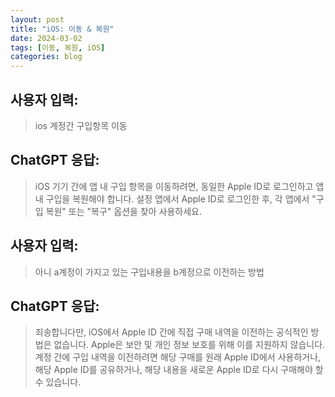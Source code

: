```yaml
---
layout: post
title: "iOS: 이동 & 복원"
date: 2024-03-02
tags: [이동, 복원, iOS]
categories: blog
---
```


## 사용자 입력:
> ios 계정간 구입항목 이동

## ChatGPT 응답:
> iOS 기기 간에 앱 내 구입 항목을 이동하려면, 동일한 Apple ID로 로그인하고 앱 내 구입을 복원해야 합니다. 설정 앱에서 Apple ID로 로그인한 후, 각 앱에서 "구입 복원" 또는 "복구" 옵션을 찾아 사용하세요.

## 사용자 입력:
> 아니 a계정이 가지고 있는 구입내용을 b계정으로 이전하는 방법

## ChatGPT 응답:
> 죄송합니다만, iOS에서 Apple ID 간에 직접 구매 내역을 이전하는 공식적인 방법은 없습니다. Apple은 보안 및 개인 정보 보호를 위해 이를 지원하지 않습니다. 계정 간에 구입 내역을 이전하려면 해당 구매를 원래 Apple ID에서 사용하거나, 해당 Apple ID를 공유하거나, 해당 내용을 새로운 Apple ID로 다시 구매해야 할 수 있습니다.

